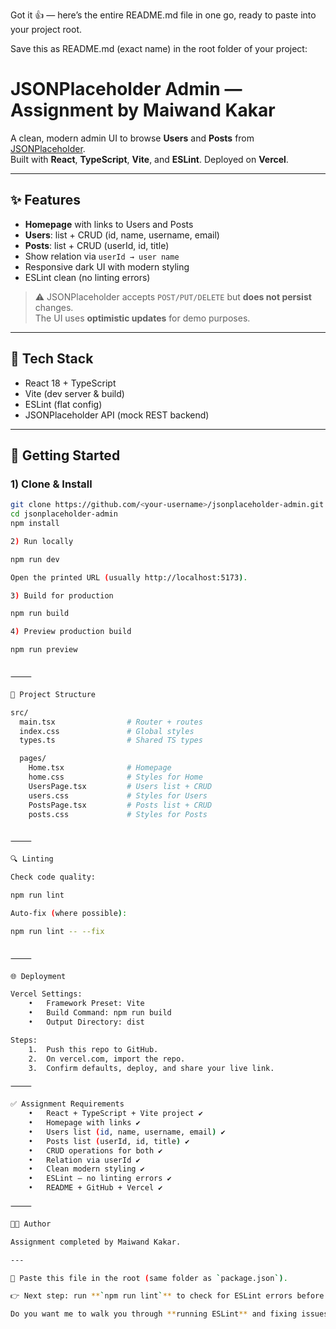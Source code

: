 Got it 👍 — here’s the entire README.md file in one go, ready to paste into your project root.

Save this as README.md (exact name) in the root folder of your project:

# JSONPlaceholder Admin — Assignment by Maiwand Kakar

A clean, modern admin UI to browse **Users** and **Posts** from [JSONPlaceholder](https://jsonplaceholder.typicode.com/).  
Built with **React**, **TypeScript**, **Vite**, and **ESLint**. Deployed on **Vercel**.

---

## ✨ Features
- **Homepage** with links to Users and Posts  
- **Users**: list + CRUD (id, name, username, email)  
- **Posts**: list + CRUD (userId, id, title)  
- Show relation via `userId → user name`  
- Responsive dark UI with modern styling  
- ESLint clean (no linting errors)  

> ⚠️ JSONPlaceholder accepts `POST/PUT/DELETE` but **does not persist** changes.  
> The UI uses **optimistic updates** for demo purposes.

---

## 🧱 Tech Stack
- React 18 + TypeScript  
- Vite (dev server & build)  
- ESLint (flat config)  
- JSONPlaceholder API (mock REST backend)

---

## 🚀 Getting Started

### 1) Clone & Install
```bash
git clone https://github.com/<your-username>/jsonplaceholder-admin.git
cd jsonplaceholder-admin
npm install

2) Run locally

npm run dev

Open the printed URL (usually http://localhost:5173).

3) Build for production

npm run build

4) Preview production build

npm run preview


⸻

📂 Project Structure

src/
  main.tsx                # Router + routes
  index.css               # Global styles
  types.ts                # Shared TS types

  pages/
    Home.tsx              # Homepage
    home.css              # Styles for Home
    UsersPage.tsx         # Users list + CRUD
    users.css             # Styles for Users
    PostsPage.tsx         # Posts list + CRUD
    posts.css             # Styles for Posts


⸻

🔍 Linting

Check code quality:

npm run lint

Auto-fix (where possible):

npm run lint -- --fix


⸻

🌐 Deployment

Vercel Settings:
	•	Framework Preset: Vite
	•	Build Command: npm run build
	•	Output Directory: dist

Steps:
	1.	Push this repo to GitHub.
	2.	On vercel.com, import the repo.
	3.	Confirm defaults, deploy, and share your live link.

⸻

✅ Assignment Requirements
	•	React + TypeScript + Vite project ✔️
	•	Homepage with links ✔️
	•	Users list (id, name, username, email) ✔️
	•	Posts list (userId, id, title) ✔️
	•	CRUD operations for both ✔️
	•	Relation via userId ✔️
	•	Clean modern styling ✔️
	•	ESLint — no linting errors ✔️
	•	README + GitHub + Vercel ✔️

⸻

👨‍💻 Author

Assignment completed by Maiwand Kakar.

---

📌 Paste this file in the root (same folder as `package.json`).  

👉 Next step: run **`npm run lint`** to check for ESLint errors before pushing to GitHub.  

Do you want me to walk you through **running ESLint** and fixing issues if they pop up?